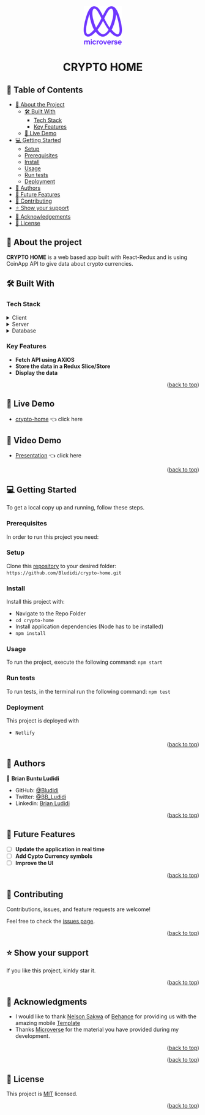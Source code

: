 <div align="center">
  <img src="murple_logo.png" alt="logo" width="100"  height="auto" />
  <br/> 

  # <h1><b>CRYPTO HOME</b></h1>

</div>

<!-- TABLE OF CONTENTS -->

## 📗 Table of Contents

- [📖 About the Project](#about-project)
  - [🛠 Built With](#built-with)
    - [Tech Stack](#tech-stack)
    - [Key Features](#key-features)
  - [🚀 Live Demo](#live-demo)
- [💻 Getting Started](#getting-started)
  - [Setup](#setup)
  - [Prerequisites](#prerequisites)
  - [Install](#install)
  - [Usage](#usage)
  - [Run tests](#run-tests)
  - [Deployment](#triangular_flag_on_post-deployment)
- [👥 Authors](#authors)
- [🔭 Future Features](#future-features)
- [🤝 Contributing](#contributing)
- [⭐️ Show your support](#support)
- [🙏 Acknowledgements](#acknowledgements)
- [📝 License](#license)

<!-- PROJECT DESCRIPTION -->

## 📖 About the project<a name="about-project"></a>

**CRYPTO HOME** is a web based app built with React-Redux and is using CoinApp API to give data about crypto currencies.

## 🛠 Built With <a name="built-with"></a>

### Tech Stack <a name="tech-stack"></a>

<details>
  <summary>Client</summary>
  <ul>
    <li><a href="https://reactjs.org/">React.js</a></li>
  </ul>
</details>

<details>
  <summary>Server</summary>
  <ul>
    <li><a href="https://redux.js.org/">Redux</a></li>
  </ul>
</details>

<details>
<summary>Database</summary>
  <ul>
    <li>None</li>
  </ul>
</details>

<!-- Features -->

### Key Features <a name="key-features"></a>

- **Fetch API using AXIOS**
- **Store the data in a Redux Slice/Store**
- **Display the data**

<p align="right">(<a href="#readme-top">back to top</a>)</p>

## 🚀 Live Demo <a name="live-demo"></a>

- [crypto-home](https://hilarious-pasca-2d43e9.netlify.app) 👈 click here

## 🚀 Video Demo <a name="video-demo"></a>
- [Presentation](https://www.loom.com/share/a892a52749db4a27914d059dce980620) 👈 click here 



<p align="right">(<a href="#readme-top">back to top</a>)</p>

<!-- GETTING STARTED -->

## 💻 Getting Started <a name="getting-started"></a>

To get a local copy up and running, follow these steps.

### Prerequisites

In order to run this project you need:

### Setup

Clone this [repository](https://github.com/Bludidi/crypto-home.git) to your desired folder:
`https://github.com/Bludidi/crypto-home.git`

### Install

Install this project with:

- Navigate to the Repo Folder
- `cd crypto-home`
- Install application dependencies (Node has to be installed)
- `npm install`

### Usage

To run the project, execute the following command:
`npm start`

### Run tests

To run tests, in the terminal run the following command:
`npm test`

### Deployment

This project is deployed with 
- `Netlify`

<p align="right">(<a href="#readme-top">back to top</a>)</p>

<!-- AUTHORS -->


## 👥 Authors <a name="authors"></a>

👤 **Brian Buntu Ludidi**

- GitHub: [@Bludidi](https://github.com/Bludidi)
- Twitter: [@BB_Ludidi](https://twitter.com/@BB_Ludidi)
- Linkedin: [Brian Ludidi](https://www.linkedin.com/in/brian-ludidi-92754174)

<p align="right">(<a href="#readme-top">back to top</a>)</p>

<!-- FUTURE FEATURES -->

## 🔭 Future Features <a name="future-features"></a>

- [ ] **Update the application in real time**
- [ ] **Add Cypto Currency symbols**
- [ ] **Improve the UI**

<p align="right">(<a href="#readme-top">back to top</a>)</p>

<!-- CONTRIBUTING -->

## 🤝 Contributing <a name="contributing"></a>

Contributions, issues, and feature requests are welcome!

Feel free to check the [issues page](../../issues/).

<p align="right">(<a href="#readme-top">back to top</a>)</p>

<!-- SUPPORT -->

## ⭐️ Show your support <a name="support"></a>

If you like this project, kinldy star it.

<p align="right">(<a href="#readme-top">back to top</a>)</p>

<!-- ACKNOWLEDGEMENTS -->

## 🙏 Acknowledgments <a name="acknowledgements"></a>

- I would like to thank [Nelson Sakwa](https://www.behance.net/sakwadesignstudio) of [Behance](https://www.behance.net/adagio07) for providing us with the amazing mobile [Template](<https://www.behance.net/gallery/31579789/Ballhead-App-(Free-PSDs)>)
- Thanks [Microverse](https://microverse.org) for the material you have provided during my development.

<p align="right">(<a href="#readme-top">back to top</a>)</p>

<p align="right">(<a href="#readme-top">back to top</a>)</p>

<!-- LICENSE -->

## 📝 License <a name="license"></a>

This project is [MIT](./LICENSE) licensed.

<p align="right">(<a href="#readme-top">back to top</a>)</p>

